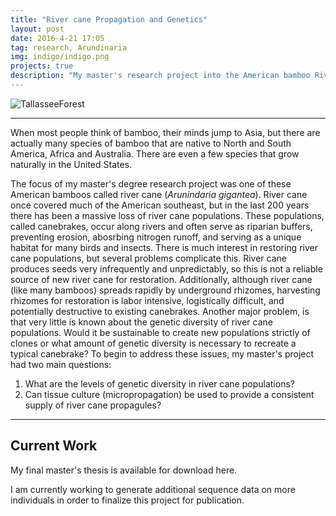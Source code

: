 ```yaml
---
title: "River cane Propagation and Genetics"
layout: post
date: 2016-4-21 17:05
tag: research, Arundinaria
img: indigo/indigo.png
projects: true
description: "My master's research project into the American bamboo River cane including tissue culture and population genetics"
---
```


![TallasseeForest](https://github.com/rajewski/rajewski.github.io/raw/master/assets/images/Tallassee%20Initial%20Hike%208.jpg)

---
When most people think of bamboo, their minds jump to Asia, but there are actually many species of bamboo that are native to North and South America, Africa and Australia. There are even a few species that grow naturally in the United States.

The focus of my master's degree research project was one of these American bamboos called river cane (<em>Arunindaria gigantea</em>). River cane once covered much of the American southeast, but in the last 200 years there has been a massive loss of river cane populations. These populations, called canebrakes, occur along rivers and often serve as riparian buffers, preventing erosion, abosrbing nitrogen runoff, and serving as a unique habitat for many birds and insects. There is much interest in restoring river cane populations, but several problems complicate this. River cane produces seeds very infrequently and unpredictably, so this is not a reliable source of new river cane for restoration. Additionally, although river cane (like many bamboos) spreads rapidly by underground rhizomes, harvesting rhizomes for restoration is labor intensive, logistically difficult, and potentially destructive to existing canebrakes. Another major problem, is that very little is known about the genetic diversity of river cane populations. Would it be sustainable to create new populations strictly of clones or what amount of genetic diversity is necessary to recreate a typical canebrake? To begin to address these issues, my master's project had two main questions:

1. What are the levels of genetic diversity in river cane populations?
2. Can tissue culture (micropropagation) be used to provide a consistent supply of river cane propagules?

---

## Current Work

My final master's thesis is available for download here.

I am currently working to generate additional sequence data on more individuals in order to finalize this project for publication.


